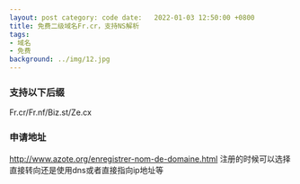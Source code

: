 ```yaml
---
layout: post category: code date:   2022-01-03 12:50:00 +0800
title: 免费二级域名Fr.cr，支持NS解析
tags:
- 域名
- 免费
background: ../img/12.jpg
---
```


### 支持以下后缀<br>
Fr.cr/Fr.nf/Biz.st/Ze.cx

### 申请地址<br>
http://www.azote.org/enregistrer-nom-de-domaine.html
注册的时候可以选择直接转向还是使用dns或者直接指向ip地址等

